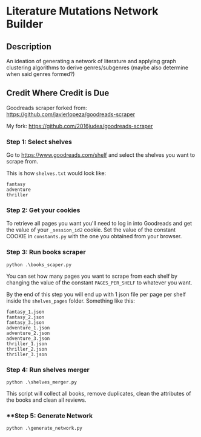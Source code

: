 # Literature Mutations Network Builder

## Description

An ideation of generating a network of literature and applying graph clustering algorithms to derive genres/subgenres (maybe also determine when said genres formed?)

## Credit Where Credit is Due

Goodreads scraper forked from: https://github.com/javierlopeza/goodreads-scraper

My fork: https://github.com/2016judea/goodreads-scraper

### **Step 1: Select shelves**

Go to https://www.goodreads.com/shelf and select the shelves you want to scrape from.

This is how `shelves.txt` would look like:

```
fantasy
adventure
thriller
```

### **Step 2: Get your cookies**

To retrieve all pages you want you'll need to log in into Goodreads and get the value of your `_session_id2` cookie. Set the value of the constant COOKIE in `constants.py` with the one you obtained from your browser.

### **Step 3: Run books scraper**

```
python .\books_scaper.py
```

You can set how many pages you want to scrape from each shelf by changing the value of the constant `PAGES_PER_SHELF` to whatever you want.

By the end of this step you will end up with 1 json file per page per shelf inside the `shelves_pages` folder. Something like this:

```
fantasy_1.json
fantasy_2.json
fantasy_3.json
adventure_1.json
adventure_2.json
adventure_3.json
thriller_1.json
thriller_2.json
thriller_3.json
```

### **Step 4: Run shelves merger**

```
python .\shelves_merger.py
```

This script will collect all books, remove duplicates, clean the attributes of the books and clean all reviews.

### \*\*Step 5: Generate Network

```
python .\generate_network.py
```
